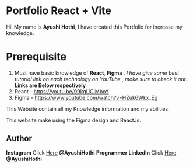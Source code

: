 # Portfolio React + Vite

Hi! My name is **Ayushi Hothi**, I have created this Portfolio for increase my knowledge.

# Prerequisite

1.  Must have basic knowledge of **React**, **Figma** . _I have give some best tutorial link on each technology on YouTube , make sure to check it out_. **Links are Below respectively**
2.  React - https://youtu.be/99kgUCIMboY
3.  Figma - https://www.youtube.com/watch?v=HZuk6Wkx_Eg

This Website contain all my Knowledge information and my abilities.

This website make using the Figma design and ReactJs.

## Author

**Instagram** Click [Here](https://www.instagram.com/ayushihothi) **@AyushiHothi**
**Programmer**
**LinkedIn** Click [Here](https://in.linkedin.com/in/ayushi-hothi-9b3563236) **@AyushiHothi**